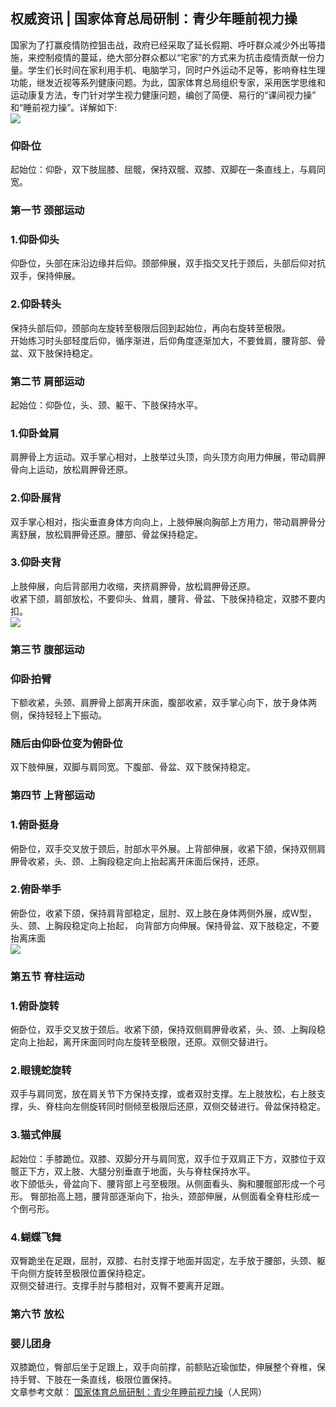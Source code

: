 ## 权威资讯 | 国家体育总局研制：青少年睡前视力操  
国家为了打赢疫情防控狙击战，政府已经采取了延长假期、呼吁群众减少外出等措施，来控制疫情的蔓延，绝大部分群众都以“宅家”的方式来为抗击疫情贡献一份力量。学生们长时间在家利用手机、电脑学习，同时户外运动不足等，影响脊柱生理功能，继发近视等系列健康问题。为此，国家体育总局组织专家，采用医学思维和运动康复方法，专门针对学生视力健康问题，编创了简便、易行的“课间视力操” 和“睡前视力操”。详解如下:  
![](http://cdncms.v-keep.cn/wp-content/uploads/2020/04/u35379507203346263003fm26gp0.jpg)  
### 仰卧位  
起始位：仰卧，双下肢屈膝、屈髋，保持双髋、双膝、双脚在一条直线上，与肩同宽。  
### 第一节 颈部运动  
### 1.仰卧仰头  
仰卧位，头部在床沿边缘并后仰。颈部伸展，双手指交叉托于颈后，头部后仰对抗双手，保持伸展。  
### 2.仰卧转头  
保持头部后仰，颈部向左旋转至极限后回到起始位，再向右旋转至极限。  
开始练习时头部轻度后仰，循序渐进，后仰角度逐渐加大，不要耸肩，腰背部、骨盆、双下肢保持稳定。  
### 第二节 肩部运动  
起始位：仰卧位，头、颈、躯干、下肢保持水平。  
### 1.仰卧耸肩  
肩胛骨上方运动。双手掌心相对，上肢举过头顶，向头顶方向用力伸展，带动肩胛骨向上运动，放松肩胛骨还原。  
### 2.仰卧展背  
双手掌心相对，指尖垂直身体方向向上，上肢伸展向胸部上方用力，带动肩胛骨分离舒展，放松肩胛骨还原。腰部、骨盆保持稳定。  
### 3.仰卧夹背  
上肢伸展，向后背部用力收缩，夹挤肩胛骨，放松肩胛骨还原。  
收紧下颌，肩部放松，不要仰头、耸肩，腰背、骨盆、下肢保持稳定，双膝不要内扣。  
![](http://cdncms.v-keep.cn/wp-content/uploads/2020/04/timg-9.gif)  
### 第三节 腹部运动  
### 仰卧拍臂  
下额收紧，头颈、肩胛骨上部离开床面，腹部收紧，双手掌心向下，放于身体两侧，保持轻轻上下振动。  
### 随后由仰卧位变为俯卧位  
双下肢伸展，双脚与肩同宽。下腹部、骨盆、双下肢保持稳定。  
### 第四节 上背部运动  
### 1.俯卧挺身  
俯卧位，双手交叉放于颈后，肘部水平外展。上背部伸展，收紧下颌，保持双侧肩胛骨收紧，头、颈、上胸段稳定向上抬起离开床面后保持，还原。  
### 2.俯卧举手  
俯卧位，收紧下颌，保持肩背部稳定，屈肘、双上肢在身体两侧外展，成W型，头、颈、上胸段稳定向上抬起， 向背部方向伸展。保持骨盆、双下肢稳定，不要抬离床面  
![](http://cdncms.v-keep.cn/wp-content/uploads/2020/04/timg-10.gif)  
### 第五节 脊柱运动  
### 1.俯卧旋转  
俯卧位，双手交叉放于颈后。收紧下颌，保持双侧肩胛骨收紧，头、颈、上胸段稳定向上抬起，离开床面同时向左旋转至极限，还原。双侧交替进行。  
### 2.眼镜蛇旋转  
双手与肩同宽，放在肩关节下方保持支撑，或者双肘支撑。左上肢放松，右上肢支撑，头、脊柱向左侧旋转同时侧倾至极限后还原，双侧交替进行。骨盆保持稳定。  
### 3.猫式伸展  
起始位：手膝跪位。双膝、双脚分开与肩同宽，双手位于双肩正下方，双膝位于双髋正下方，双上肢、大腿分别垂直于地面，头与脊柱保持水平。  
收下颌低头，骨盆向下、腰背部上弓至极限。从侧面看头、胸和腰髋部形成一个弓形。 臀部抬高上翘，腰背部逐渐向下，抬头，颈部伸展，从侧面看全脊柱形成一个倒弓形。  
### 4.蝴蝶飞舞  
双臀跪坐在足跟，屈肘，双膝、右肘支撑于地面并固定，左手放于腰部，头颈、躯干向侧方旋转至极限位置保持稳定。  
双侧交替进行。支撑手肘与膝相对，双臀不要离开足跟。  
### 第六节 放松  
### 婴儿团身  
双膝跪位，臀部后坐于足跟上，双手向前撑，前额贴近瑜伽垫，伸展整个脊椎，保持手臂、下肢在一条直线，极限位置保持。  
文章参考文献： <a href="http://www.sportsonline.com.cn/n1/2020/0210/c382934-31578829.html">国家体育总局研制：青少年睡前视力操</a>（人民网）  

